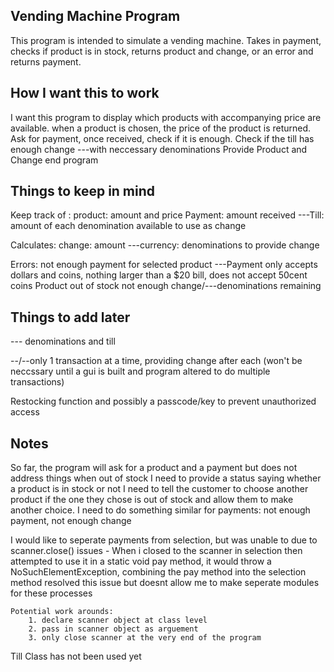 ## Vending Machine Program

This program is intended to simulate a vending machine. 
Takes in payment, checks if product is in stock, returns product and change, or an error and returns payment. 

## How I want this to work

I want this program to display which products with accompanying price are available.
when a product is chosen, the price of the product is returned. 
Ask for payment, once received, check if it is enough. 
Check if the till has enough change ---with neccessary denominations
Provide Product and Change
end program

## Things to keep in mind 

Keep track of :
    product: amount and price
    Payment: amount received
    ---Till: amount of each denomination available to use as change

Calculates:
    change: amount
    ---currency: denominations to provide change

Errors:
    not enough payment for selected product
    ---Payment only accepts dollars and coins, nothing larger than a $20 bill, does not accept 50cent coins
    Product out of stock
    not enough change/---denominations remaining

## Things to add later
--- denominations and till 

--/--only 1 transaction at a time, providing change after each (won't be neccssary until a gui is built and program altered to do multiple transactions)

Restocking function and possibly a passcode/key to prevent unauthorized access

## Notes

So far, the program will ask for a product and a payment but does not address things when out of stock
I need to provide a status saying whether a product is in stock or not
I need to tell the customer to choose another product if the one they chose is out of stock and allow 
     them to make another choice.
I need to do something similar for payments: not enough payment, not enough change

I would like to seperate payments from selection, but was unable to due to scanner.close() issues
    - When i closed to the scanner in selection then attempted to use it in a static void pay method,
    it would throw a NoSuchElementException, combining the pay method into the selection method resolved
    this issue but doesnt allow me to make seperate modules for these processes

    Potential work arounds: 
        1. declare scanner object at class level
        2. pass in scanner object as arguement
        3. only close scanner at the very end of the program

Till Class has not been used yet